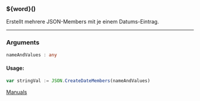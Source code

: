 ﻿### ${word}()
Erstellt mehrere JSON-Members mit je einem Datums-Eintrag.

----

### Arguments
```ts
nameAndValues : any
```
#### Usage:
```ts
var stringVal := JSON.CreateDateMembers(nameAndValues)
```

[Manuals](https://manuals.opacc.ch/docs/doku2401/F-Script/ScriptBlockFunc.JSON.CreateDateMembers.html)
